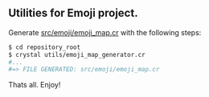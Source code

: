 ## Utilities for Emoji project.

Generate [src/emoji/emoji_map.cr](https://github.com/veelenga/emoji.cr/blob/master/src/emoji/emoji_map.cr) with the following steps:

```sh
$ cd repository_root
$ crystal utils/emoji_map_generator.cr
#...
#=> FILE GENERATED: src/emoji/emoji_map.cr
```

Thats all. Enjoy!
